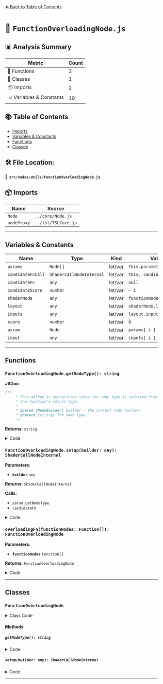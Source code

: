[⬅️ Back to Table of Contents](../../../index.md)

# 📄 `FunctionOverloadingNode.js`

## 📊 Analysis Summary

| Metric | Count |
|--------|-------|
| 🔧 Functions | 3 |
| 🧱 Classes | 1 |
| 📦 Imports | 2 |
| 📊 Variables & Constants | 10 |

## 📚 Table of Contents

- [Imports](#imports)
- [Variables & Constants](#variables-constants)
- [Functions](#functions)
- [Classes](#classes)

## 🛠️ File Location:
📂 **`src/nodes/utils/FunctionOverloadingNode.js`**

## 📦 Imports

| Name | Source |
|------|--------|
| `Node` | `../core/Node.js` |
| `nodeProxy` | `../tsl/TSLCore.js` |


---

## Variables & Constants

| Name | Type | Kind | Value | Exported |
|------|------|------|-------|----------|
| `params` | `Node[]` | let/var | `this.parametersNodes` | ✗ |
| `candidateFnCall` | `ShaderCallNodeInternal` | let/var | `this._candidateFnCall` | ✗ |
| `candidateFn` | `any` | let/var | `null` | ✗ |
| `candidateScore` | `number` | let/var | `- 1` | ✗ |
| `shaderNode` | `any` | let/var | `functionNode.shaderNode` | ✗ |
| `layout` | `any` | let/var | `shaderNode.layout` | ✗ |
| `inputs` | `any` | let/var | `layout.inputs` | ✗ |
| `score` | `number` | let/var | `0` | ✗ |
| `param` | `Node` | let/var | `params[ i ]` | ✗ |
| `input` | `any` | let/var | `inputs[ i ]` | ✗ |


---

## Functions

### `FunctionOverloadingNode.getNodeType(): string`

**JSDoc:**
```typescript
/**
	 * This method is overwritten since the node type is inferred from
	 * the function's return type.
	 *
	 * @param {NodeBuilder} builder - The current node builder.
	 * @return {string} The node type.
	 */
```

**Returns:** `string`

<details><summary>Code</summary>

```typescript
getNodeType() {

		return this.functionNodes[ 0 ].shaderNode.layout.type;

	}
```
</details>

### `FunctionOverloadingNode.setup(builder: any): ShaderCallNodeInternal`

**Parameters:**

- **`builder`** `any`

**Returns:** `ShaderCallNodeInternal`

**Calls:**

- `param.getNodeType`
- `candidateFn`

<details><summary>Code</summary>

```typescript
setup( builder ) {

		const params = this.parametersNodes;

		let candidateFnCall = this._candidateFnCall;

		if ( candidateFnCall === null ) {

			let candidateFn = null;
			let candidateScore = - 1;

			for ( const functionNode of this.functionNodes ) {

				const shaderNode = functionNode.shaderNode;
				const layout = shaderNode.layout;

				if ( layout === null ) {

					throw new Error( 'FunctionOverloadingNode: FunctionNode must be a layout.' );

				}

				const inputs = layout.inputs;

				if ( params.length === inputs.length ) {

					let score = 0;

					for ( let i = 0; i < params.length; i ++ ) {

						const param = params[ i ];
						const input = inputs[ i ];

						if ( param.getNodeType( builder ) === input.type ) {

							score ++;

						} else {

							score = 0;

						}

					}

					if ( score > candidateScore ) {

						candidateFn = functionNode;
						candidateScore = score;

					}

				}

			}

			this._candidateFnCall = candidateFnCall = candidateFn( ...params );

		}

		return candidateFnCall;

	}
```
</details>

### `overloadingFn(functionNodes: Function[]): FunctionOverloadingNode`

**Parameters:**

- **`functionNodes`** `Function[]`

**Returns:** `FunctionOverloadingNode`

<details><summary>Code</summary>

```typescript
( functionNodes ) => ( ...params ) => overloadingBaseFn( functionNodes, ...params )
```
</details>


---

## Classes

### `FunctionOverloadingNode`

<details><summary>Class Code</summary>

```ts
class FunctionOverloadingNode extends Node {

	static get type() {

		return 'FunctionOverloadingNode';

	}

	/**
	 * Constructs a new function overloading node.
	 *
	 * @param {Array<Function>} functionNodes - Array of `Fn` function definitions.
	 * @param {...Node} parametersNodes - A list of parameter nodes.
	 */
	constructor( functionNodes = [], ...parametersNodes ) {

		super();

		/**
		 * Array of `Fn` function definitions.
		 *
		 * @type {Array<Function>}
		 */
		this.functionNodes = functionNodes;

		/**
		 * A list of parameter nodes.
		 *
		 * @type {Array<Node>}
		 */
		this.parametersNodes = parametersNodes;

		/**
		 * The selected overloaded function call.
		 *
		 * @private
		 * @type {ShaderCallNodeInternal}
		 */
		this._candidateFnCall = null;

		/**
		 * This node is marked as global.
		 *
		 * @type {boolean}
		 * @default true
		 */
		this.global = true;

	}

	/**
	 * This method is overwritten since the node type is inferred from
	 * the function's return type.
	 *
	 * @param {NodeBuilder} builder - The current node builder.
	 * @return {string} The node type.
	 */
	getNodeType() {

		return this.functionNodes[ 0 ].shaderNode.layout.type;

	}

	setup( builder ) {

		const params = this.parametersNodes;

		let candidateFnCall = this._candidateFnCall;

		if ( candidateFnCall === null ) {

			let candidateFn = null;
			let candidateScore = - 1;

			for ( const functionNode of this.functionNodes ) {

				const shaderNode = functionNode.shaderNode;
				const layout = shaderNode.layout;

				if ( layout === null ) {

					throw new Error( 'FunctionOverloadingNode: FunctionNode must be a layout.' );

				}

				const inputs = layout.inputs;

				if ( params.length === inputs.length ) {

					let score = 0;

					for ( let i = 0; i < params.length; i ++ ) {

						const param = params[ i ];
						const input = inputs[ i ];

						if ( param.getNodeType( builder ) === input.type ) {

							score ++;

						} else {

							score = 0;

						}

					}

					if ( score > candidateScore ) {

						candidateFn = functionNode;
						candidateScore = score;

					}

				}

			}

			this._candidateFnCall = candidateFnCall = candidateFn( ...params );

		}

		return candidateFnCall;

	}

}
```
</details>

#### Methods

##### `getNodeType(): string`

<details><summary>Code</summary>

```ts
getNodeType() {

		return this.functionNodes[ 0 ].shaderNode.layout.type;

	}
```
</details>

##### `setup(builder: any): ShaderCallNodeInternal`

<details><summary>Code</summary>

```ts
setup( builder ) {

		const params = this.parametersNodes;

		let candidateFnCall = this._candidateFnCall;

		if ( candidateFnCall === null ) {

			let candidateFn = null;
			let candidateScore = - 1;

			for ( const functionNode of this.functionNodes ) {

				const shaderNode = functionNode.shaderNode;
				const layout = shaderNode.layout;

				if ( layout === null ) {

					throw new Error( 'FunctionOverloadingNode: FunctionNode must be a layout.' );

				}

				const inputs = layout.inputs;

				if ( params.length === inputs.length ) {

					let score = 0;

					for ( let i = 0; i < params.length; i ++ ) {

						const param = params[ i ];
						const input = inputs[ i ];

						if ( param.getNodeType( builder ) === input.type ) {

							score ++;

						} else {

							score = 0;

						}

					}

					if ( score > candidateScore ) {

						candidateFn = functionNode;
						candidateScore = score;

					}

				}

			}

			this._candidateFnCall = candidateFnCall = candidateFn( ...params );

		}

		return candidateFnCall;

	}
```
</details>


---